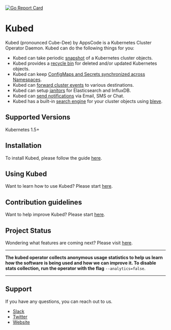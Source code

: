 [![Go Report Card](https://goreportcard.com/badge/github.com/appscode/kubed)](https://goreportcard.com/report/github.com/appscode/kubed)

# Kubed
Kubed (pronounced Cube-Dee) by AppsCode is a Kubernetes Cluster Operator Daemon. Kubed can do the following things for you:

 - Kubed can take periodic [snapshot](/docs/tutorials/cluster-snapshot.md) of a Kubernetes cluster objects.
 - Kubed provides a [recycle bin](/docs/tutorials/recycle-bin.md) for deleted and/or updated Kubernetes objects.
 - Kubed can keep [ConfigMaps and Secrets synchronized across Namespaces](/docs/tutorials/config-syncer.md).
 - Kubed can [forward cluster events](/docs/tutorials/event-forwarder.md) to various destinations.
 - Kubed can setup [janitors](/docs/tutorials/janitors.md) for Elasticsearch and InfluxDB.
 - Kubed can [send notifications](/docs/tutorials/notifiers.md) via Email, SMS or Chat.
 - Kubed has a built-in [search engine](/docs/tutorials/apiserver.md) for your cluster objects using [bleve](https://github.com/blevesearch/bleve).

## Supported Versions
Kubernetes 1.5+

## Installation
To install Kubed, please follow the guide [here](/docs/install.md).

## Using Kubed
Want to learn how to use Kubed? Please start [here](/docs/tutorials/README.md).

## Contribution guidelines
Want to help improve Kubed? Please start [here](/CONTRIBUTING.md).

## Project Status
Wondering what features are coming next? Please visit [here](/ROADMAP.md).

---

**The kubed operator collects anonymous usage statistics to help us learn how the software is being used and how we can improve it. To disable stats collection, run the operator with the flag** `--analytics=false`.

---

## Support
If you have any questions, you can reach out to us.
* [Slack](https://slack.appscode.com)
* [Twitter](https://twitter.com/AppsCodeHQ)
* [Website](https://appscode.com)
